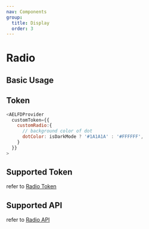 ```yaml
---
nav: Components
group:
  title: Display
  order: 3
---
```


# Radio

## Basic Usage

<code src="./demos/basic.tsx"></code>

## Token

```js
<AELFDProvider
  customToken={{
    customRadio:{
      // background color of dot
      dotColor: isDarkMode ? '#1A1A1A' : '#FFFFFF',
    }
  }}
>
```

## Supported Token

refer to [Radio Token](https://ant.design/components/radio-cn#%E4%B8%BB%E9%A2%98%E5%8F%98%E9%87%8Fdesign-token)

## Supported API

refer to [Radio API](https://ant.design/components/radio-cn#api)
